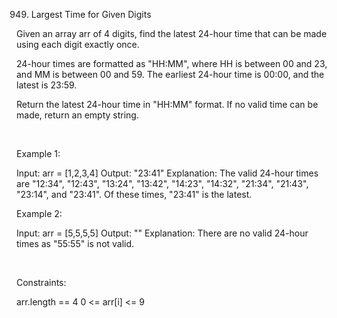 949. Largest Time for Given Digits

Given an array arr of 4 digits, find the latest 24-hour time that can be made using each digit exactly once.

24-hour times are formatted as "HH:MM", where HH is between 00 and 23, and MM is between 00 and 59. The earliest 24-hour time is 00:00, and the latest is 23:59.

Return the latest 24-hour time in "HH:MM" format. If no valid time can be made, return an empty string.

 

Example 1:

Input: arr = [1,2,3,4]
Output: "23:41"
Explanation: The valid 24-hour times are "12:34", "12:43", "13:24", "13:42", "14:23", "14:32", "21:34", "21:43", "23:14", and "23:41". Of these times, "23:41" is the latest.


Example 2:

Input: arr = [5,5,5,5]
Output: ""
Explanation: There are no valid 24-hour times as "55:55" is not valid.


 

Constraints:

arr.length == 4
0 <= arr[i] <= 9